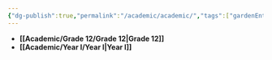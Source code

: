 ```yaml
---
{"dg-publish":true,"permalink":"/academic/academic/","tags":["gardenEntry"]}
---
```



- **[[Academic/Grade 12/Grade 12\|Grade 12]]**
- **[[Academic/Year I/Year I\|Year I]]**
